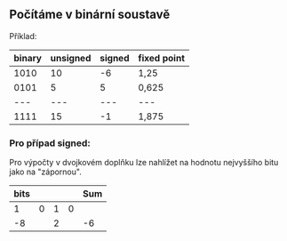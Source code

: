 ## Počítáme v binární soustavě

Příklad:

| binary | unsigned | signed | fixed point |
| ------ | -------- | ------ | ----------- |
| 1010   | 10       | -6     | 1,25        |
| 0101   | 5        | 5      | 0,625       |
| ---    | ---      | ---    | ---         |
| 1111   | 15       | -1     | 1,875       |

### Pro případ signed:
Pro výpočty v dvojkovém doplňku lze nahlížet na hodnotu nejvyššího bitu jako na "zápornou".

| bits |     |     |     | Sum |
| ---- | --- | --- | --- | --- |
| 1    | 0   | 1   | 0   |     |
| -8   |     | 2   |     | -6  |
